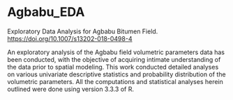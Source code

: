 # Agbabu_EDA
 Exploratory Data Analysis for Agbabu Bitumen Field.
 https://doi.org/10.1007/s13202-018-0498-4

An exploratory analysis of the Agbabu field volumetric parameters data has been conducted, 
with the objective of acquiring intimate understanding of the data prior to spatial modeling. 
This work conducted detailed analyses on various univariate descriptive statistics and probability 
distribution of the volumetric parameters. All the computations and statistical analyses herein 
outlined were done using version 3.3.3 of R.
